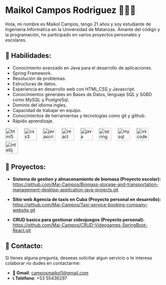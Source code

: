 # Maikol Campos Rodriguez 👨🏻‍💻

Hola, mi nombre es Maikol Campos, tengo 21 años y soy estudiante de Ingenieria Informática en la Universidad de Matanzas. Amante del código y la programación, he participado en varios proyectos personales y escolares. 

## 🔨 Habilidades:

* Conocimiento avanzado en Java para el desarrollo de aplicaciones.
* Spring Framework.
* Resolución de problemas.
* Estructuras de datos.
* Experiencia en desarrollo web con HTML,CSS y Javascript.
* Conocimientos generales en Bases de Datos, lenguaje SQL y SGBD como MySQL y PostgreSql.
* Dominio del idioma ingles.
* Capacidad de trabajar en equipo.
* Conocimientos de herramientas y tecnologías como git y github.
* Rápido aprendizaje. 

<div align="left">
  <img src="https://cdn.jsdelivr.net/gh/devicons/devicon/icons/html5/html5-original.svg" height="40" alt="html5 logo"  />
  <img width="12" />
  <img src="https://cdn.jsdelivr.net/gh/devicons/devicon/icons/css3/css3-original.svg" height="40" alt="css3 logo"  />
  <img width="12" />
  <img src="https://cdn.jsdelivr.net/gh/devicons/devicon/icons/javascript/javascript-original.svg" height="40" alt="javascript logo"  />
  <img width="12" />
  <img src="https://cdn.jsdelivr.net/gh/devicons/devicon/icons/react/react-original.svg" height="40" alt="react logo"  />
  <img width="12" />
  <img src="https://cdn.jsdelivr.net/gh/devicons/devicon/icons/java/java-original.svg" height="40" alt="java logo"  />
  <img width="12" />
  <img src="https://cdn.jsdelivr.net/gh/devicons/devicon/icons/spring/spring-original.svg" height="40" alt="spring logo"  />
  <img width="12" />
  <img src="https://cdn.jsdelivr.net/gh/devicons/devicon/icons/mysql/mysql-original.svg" height="40" alt="mysql logo"  />
  <img width="12" />
  <img src="https://cdn.jsdelivr.net/gh/devicons/devicon/icons/vscode/vscode-original.svg" height="40" alt="vscode logo"  />
  <img width="12" />
  <img src="https://cdn.jsdelivr.net/gh/devicons/devicon/icons/intellij/intellij-original.svg" height="40" alt="intellij logo"  />
</div>

  ## 🤖 Proyectos:

   * __Sistema de gestion y almacenamiento de biomasa (Proyecto escolar):__<br>
   https://github.com/Mai-Campos/Biomass-storage-and-transportation-management-desktop-application-java-projects.git

   * __Sitio web Agencia de taxis en Cuba (Proyecto personal en desarrollo):__<br>
   https://github.com/Mai-Campos/Taxi-service-booking-company-website.git

  * __CRUD basico para gestionar videojuegos (Proyecto personal):__<br>
  https://github.com/Mai-Campos/CRUD-Videogames-SpringBoot-React.git
  


  ## 📧 Contacto:
   Si tienes alguna pregunta, deseeas solicitar algun servicio o te interesa colaborar no dudes en contactarme:
   - __📨 Gmail__: camposmaikol1@gmail.com
   - __📞 Teléfono__: +53 55436297
   
      
    
   

  
